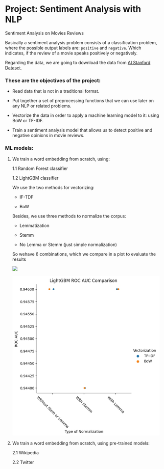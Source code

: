 # Project: Sentiment Analysis with NLP
Sentiment Analysis on Movies Reviews

Basically a sentiment analysis problem consists of a classification problem, where the possible output labels are: `positive` and `negative`. Which indicates, if the review of a movie speaks positively or negatively. 


Regarding the data, we are going to download the data from [AI Stanford Dataset](https://ai.stanford.edu/~amaas/data/sentiment/).

### These are the objectives of the project:

* Read data that is not in a traditional format.

* Put together a set of preprocessing functions that we can use later on any NLP or related problems.

* Vectorize the data in order to apply a machine learning model to it: using BoW or TF-IDF.

* Train a sentiment analysis model that allows us to detect positive and negative opinions in movie reviews.

### ML models:

1. We train a word embedding from scratch, using:

    1.1 Random Forest classifier
    
    1.2 LightGBM classifier

   We use the two methods for vectorizing:

    * IF-TDF

    * BoW

    Besides, we use three methods to normalize the corpus:

    * Lemmatization

    * Stemm

    * No Lemma or Stemm (just simple normalization)


    So wehave 6 combinations, which we compare in a plot to evaluate the results    
    
    ![](https://github.com/DaDeCar/Sentiment-Analysis-with-NLP/blob/d9b025f455097b948fc06cfec94eb8afac89b71c/images/random_forest_roc_Auc%C3%A7.jpg)
    
    ![](https://github.com/DaDeCar/Sentiment-Analysis-with-NLP/blob/440b3e76b455d103bf8f7f8c9118a9ebb29bfd92/images/random_lightGBM_Auc.jpg)
    
    
    
    
    
    
2. We train a word embedding from scratch, using pre-trained models:

    2.1 Wikipedia
    
    2.2 Twitter
